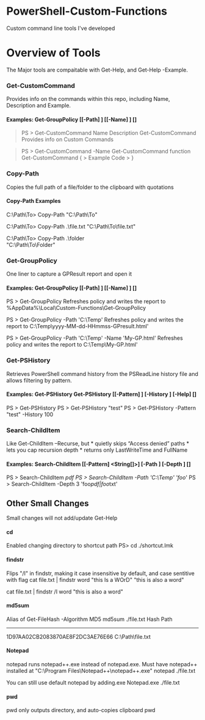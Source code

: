 # PowerShell-Custom-Functions
Custom command line tools I've developed


# Overview of Tools
The Major tools are compaitable with Get-Help, and Get-Help -Example. 

### Get-CustomCommand   
Provides info on the commands within this repo, including Name, Description and Example. 

#### Examples: Get-GroupPolicy [[-Path] <String>] [[-Name] <String>] [<CommonParameters>]

> PS > Get-CustomCommand
> Name                 Description
> Get-CustomCommand    Provides info on Custom Commands

> PS > Get-CustomCommand -Name Get-CustomCommand
> function Get-CustomCommand {
      > Example Code
      > }




### Copy-Path
Copies the full path of a file/folder to the clipboard with quotations 

#### Copy-Path Examples
C:\Path\To> Copy-Path
"C:\Path\To"

C:\Path\To> Copy-Path .\file.txt
"C:\Path\To\file.txt"

C:\Path\To> Copy-Path .\folder\
"C:\Path\To\Folder"




### Get-GroupPolicy
One liner to capture a GPResult report and open it

#### Examples: Get-GroupPolicy [[-Path] <String>] [[-Name] <String>] [<CommonParameters>]
PS > Get-GroupPolicy 
Refreshes policy and writes the report to %AppData%\Local\Custom-Functions\Get-GroupPolicy

PS > Get-GroupPolicy -Path 'C:\Temp\'
Refreshes policy and writes the report to C:\Temp\yyyy-MM-dd-HHmmss-GPresult.html'

PS > Get-GroupPolicy -Path 'C:\Temp\' -Name 'My-GP.html'
Refreshes policy and writes the report to C:\Temp\My-GP.html'



### Get-PSHistory
Retrieves PowerShell command history from the PSReadLine history file and allows filtering by pattern.

#### Examples:  Get-PSHistory Get-PSHistory [[-Pattern] <String>] [-History <Int32>] [-Help] [<CommonParameters>]
PS > Get-PSHistory
PS > Get-PSHistory "test"
PS > Get-PSHistory -Pattern "test" -History 100


### Search-ChildItem    
Like Get-ChildItem –Recurse, but
    * quietly skips “Access denied” paths
    * lets you cap recursion depth
    * returns only LastWriteTime and FullName


#### Examples: Search-ChildItem [[-Pattern] <String[]>] [-Path <String>] [-Depth <Int32>] [<CommonParameters>]
PS > Search-ChildItem  *pdf
PS > Search-ChildItem -Path 'C:\Temp' 'foo*'
PS > Search-ChildItem -Depth 3 'foo*pdf|foo*txt'




## Other Small Changes 
Small changes will not add/update Get-Help

#### cd                  
Enabled changing directory to shortcut path
PS> cd ./shortcut.lmk

#### findstr
Flips "/I" in findstr, making it case insensitive by default, and case sentitive with flag
cat file.txt | findstr word
"this Is a WOrD"
"this is also a word"

cat file.txt | findstr /I word
"this is also a word"



#### md5sum
Alias of Get-FileHash -Algorithm MD5
md5sum ./file.txt
Hash                                Path
----                                ----
1D97AA02CB2083870AE8F2DC3AE76E66    C:\Path\file.txt

#### Notepad
notepad runs notepad++.exe instead of notepad.exe. Must have notepad++ installed at "C:\Program Files\Notepad++\notepad++.exe"
notepad ./file.txt

You can still use default notepad by adding.exe
Notepad.exe ./file.txt

#### pwd
pwd only outputs directory, and auto-copies clipboard
pwd


